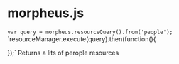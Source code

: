morpheus.js
========

`var query = morpheus.resourceQuery().from('people');`  
`resourceManager.execute(query).then(function(){

});`
Returns a lits of perople resources
